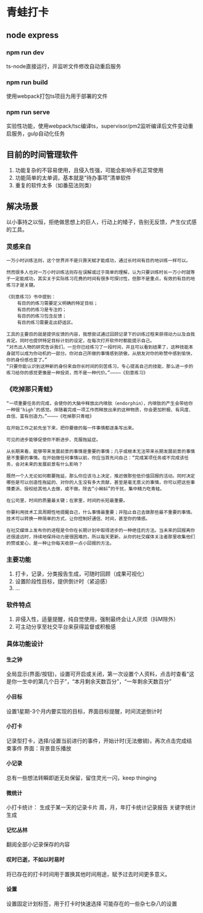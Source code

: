 
# 青蛙打卡

## node express

### npm run dev

ts-node直接运行，并监听文件修改自动重启服务

### npm run build

使用webpack打包ts项目为用于部署的文件

### npm run serve

实验性功能，使用webpack/tsc编译ts，supervisor/pm2监听编译后文件变动重启服务，gulp自动化任务


## 目前的时间管理软件

1. 功能复杂的不容易使用，且侵入性强，可能会影响手机正常使用
2. 功能简单的太单调，基本就是“待办事项”清单软件
3. 重复的软件太多（如番茄法则类）

## 解决场景

以小事持之以恒，拒绝做思想上的巨人，行动上的矮子，告别无反馈，产生仪式感的工具。

### 灵感来自

    一万小时训练法则，这个世界并不是只靠天赋才能成功，通过长时间有目的地训练一样可以。

    然而很多人也对一万小时训练法则存在误解或过于简单的理解，认为只要训练时长一万小时就等于一定能成功，其实关于实际练习花费的时间有很多可探讨性，但那不是重点，有效的有目的地练习才是关键。

    《刻意练习》书中提到：
        有目的的练习需要定义明确的特定目标；
        有目的的练习是专注的；
        有目的的练习包含反馈；
        有目的练习需要走出舒适区。

    工具的主要目的就是提供反馈的内容，我想尝试通过回顾记录下的训练过程来获得动力以及自我肯定。同时也提供特定目标计划的设定，在每次打开软件时都能提示自己。
    “对杰出人物的研究告诉我们，一旦你已经练习了一段时间，并且可以看到结果了，这种技能本身就可以成为你动机的一部分。你对自己所做的事情感到骄傲，从朋友对你的称赞中感到愉快，你的身份感也变了。”
    “只要你能认识到这种新的身份来自你长时间的刻苦练习，专心提高自己的技能，那么进一步的练习给你的感觉更像是一种投资，而不是一种代价。”————《刻意练习》

### 《吃掉那只青蛙》

    “一项重要任务的完成，会使你的大脑中释放出内啡肽（endorphin），内啡肽的产生会带给你一种很‘high’的感觉。伴随着完成一项工作而释放出来的这种物质，你会更加积极、有风度、自信、富有创造力。”————《吃掉那只青蛙》

    在开始工作之前先坐下来，把你要做的每一件事情都逐条写出来。

    可见的进步能够促使你不断进步、克服拖延症。

    从长期来看，能够带来发展前景的事情是重要的事情；几乎或根本无法带来长期发展前景的事情是不重要的事情。在开始做任何事情以前，你应当首先问自己：“完成某项任务或不完成该任务，会对未来的发展前景有什么影响？

    既然一个人无论如何都要拖延，那么你应该马上决定，推迟做那些低价值回报的活动。同时决定哪些是可以创造性拖延的、对你的人生没有多大贡献，甚至是毫无意义的事情，你可以把这些事情委派、授权给其他人去做，或不做。除去“小蝌蚪”的干扰，集中精力吃青蛙。

    在公司里，时间的质量最关键；在家里，时间的长短最重要。

    你要利用技术工具周期性地提醒自己，什么事情最重要；并阻止自己去做那些最不重要的事情。技术可以转换一种简单的方式，让你控制好通信、时间，甚至你的情感。

    在社交媒体上发布你的进程是令你在长期计划中取得进步的一种绝佳的方法。当未来的回报离你还很遥远时，持续地保持动力是很困难的，所以每天更新，从你的社交媒体关注者那里收集他们的赞或爱心，是一种让你每天收获一点小回报的方法。

### 主要功能

1. 打卡，记录，分类报告生成，可随时回顾（成果可视化）
2. 设置阶段性目标，提供倒计时（紧迫感）
3. ...

### 软件特点

1. 非侵入性，适量提醒，纯自觉使用，强制最终会让人厌烦（抖M除外）
2. 可主动分享至社交平台来获得监督或积极感

### 具体功能设计

#### 生之钟

全局显示(界面/按钮)，设置可开启或关闭，第一次设置个人资料，点击时查看“这是你一生中的第几个日子”，“本月剩余天数百分”，“一年剩余天数百分”

#### 小目标

设置1星期-3个月内要实现的目标，界面目标提醒，时间流逝倒计时

#### 小打卡

记录型打卡，选择/设置当前进行的事件，开始计时(无法撤销)，再次点击完成结束事件
界面：背景音乐播放

#### 小记录

总有一些想法转瞬即逝无处保留，留住灵光一闪，keep thinging

#### 微统计

小打卡统计：
生成于某一天的记录卡片
周，月，年打卡统计记录报告
关键字统计生成

#### 记忆丛林

翻阅全部小记录保存的内容

#### 叹时已逝，不如以时易时

将已存在的打卡时间用于置换其他时间用途，赋予过去时间更多意义。

#### 设置

设置固定计划标签，用于打卡时快速选择
可能存在的一些杂七杂八的设置
